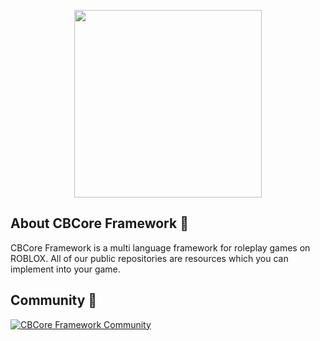 <p align="center">
  <img src="https://i.imgur.com/4vDndM7.png" width="300">
</p>

## About CBCore Framework 👋
CBCore Framework is a multi language framework for roleplay games on ROBLOX. All of our public repositories are resources which you can implement into your game.

## Community 🔗
[![CBCore Framework Community](https://discordapp.com/api/guilds/896944424884502588/widget.png?style=banner4)](https://discord.gg/sGxtcn3xJv)
